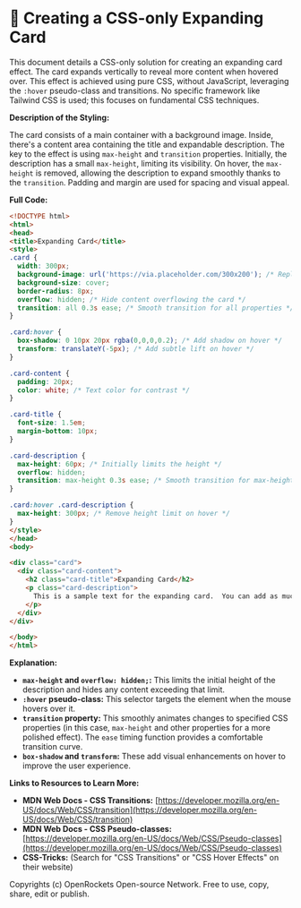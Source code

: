 # 🐞 Creating a CSS-only Expanding Card


This document details a CSS-only solution for creating an expanding card effect.  The card expands vertically to reveal more content when hovered over.  This effect is achieved using pure CSS, without JavaScript, leveraging the `:hover` pseudo-class and transitions.  No specific framework like Tailwind CSS is used; this focuses on fundamental CSS techniques.


**Description of the Styling:**

The card consists of a main container with a background image. Inside, there's a content area containing the title and expandable description.  The key to the effect is using `max-height` and `transition` properties. Initially, the description has a small `max-height`, limiting its visibility. On hover, the `max-height` is removed, allowing the description to expand smoothly thanks to the `transition`.  Padding and margin are used for spacing and visual appeal.


**Full Code:**

```html
<!DOCTYPE html>
<html>
<head>
<title>Expanding Card</title>
<style>
.card {
  width: 300px;
  background-image: url('https://via.placeholder.com/300x200'); /* Replace with your image */
  background-size: cover;
  border-radius: 8px;
  overflow: hidden; /* Hide content overflowing the card */
  transition: all 0.3s ease; /* Smooth transition for all properties */
}

.card:hover {
  box-shadow: 0 10px 20px rgba(0,0,0,0.2); /* Add shadow on hover */
  transform: translateY(-5px); /* Add subtle lift on hover */
}

.card-content {
  padding: 20px;
  color: white; /* Text color for contrast */
}

.card-title {
  font-size: 1.5em;
  margin-bottom: 10px;
}

.card-description {
  max-height: 60px; /* Initially limits the height */
  overflow: hidden;
  transition: max-height 0.3s ease; /* Smooth transition for max-height */
}

.card:hover .card-description {
  max-height: 300px; /* Remove height limit on hover */
}
</style>
</head>
<body>

<div class="card">
  <div class="card-content">
    <h2 class="card-title">Expanding Card</h2>
    <p class="card-description">
      This is a sample text for the expanding card.  You can add as much text as you want here. The card will smoothly expand to accommodate the content when you hover over it.  This is a demonstration of a simple but effective CSS-only animation technique.
    </p>
  </div>
</div>

</body>
</html>
```


**Explanation:**

* **`max-height` and `overflow: hidden;`:** This limits the initial height of the description and hides any content exceeding that limit.
* **`:hover` pseudo-class:** This selector targets the element when the mouse hovers over it.
* **`transition` property:**  This smoothly animates changes to specified CSS properties (in this case, `max-height` and other properties for a more polished effect).  The `ease` timing function provides a comfortable transition curve.
* **`box-shadow` and `transform`:** These add visual enhancements on hover to improve the user experience.

**Links to Resources to Learn More:**

* **MDN Web Docs - CSS Transitions:** [https://developer.mozilla.org/en-US/docs/Web/CSS/transition](https://developer.mozilla.org/en-US/docs/Web/CSS/transition)
* **MDN Web Docs - CSS Pseudo-classes:** [https://developer.mozilla.org/en-US/docs/Web/CSS/Pseudo-classes](https://developer.mozilla.org/en-US/docs/Web/CSS/Pseudo-classes)
* **CSS-Tricks:** (Search for "CSS Transitions" or "CSS Hover Effects" on their website)


Copyrights (c) OpenRockets Open-source Network. Free to use, copy, share, edit or publish.

